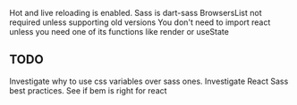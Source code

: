 Hot and live reloading is enabled.
Sass is dart-sass
BrowsersList not required unless supporting old versions
You don't need to import react unless you need one of its functions like render or useState


## TODO
Investigate why to use css variables over sass ones.
Investigate React Sass best practices. 
See if bem is right for react
